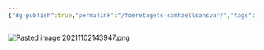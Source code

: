 ```yaml
---
{"dg-publish":true,"permalink":"/foeretagets-samhaellsansvar/","tags":["industriellekonomi"]}
---
```



![Pasted image 20211102143947.png](/img/user/images/Pasted%20image%2020211102143947.png)
